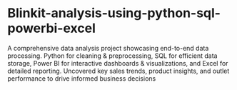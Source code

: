 # Blinkit-analysis-using-python-sql-powerbi-excel
A comprehensive data analysis project showcasing end-to-end data processing. Python for cleaning &amp; preprocessing, SQL for efficient data storage, Power BI for interactive dashboards &amp; visualizations, and Excel for detailed reporting. Uncovered key sales trends, product insights, and outlet performance to drive informed business decisions
